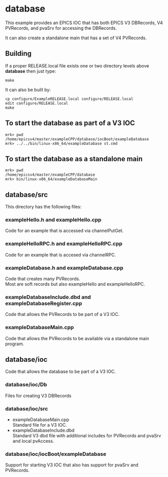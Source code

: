 # database

This example provides an EPICS IOC that has both EPICS V3 DBRecords, V4 PVRecords, and pvaSrv for accessing the DBRecords.

It can also create a standalone main that has a set of V4 PVRecords.


## Building

If a proper RELEASE.local file exists one or two directory levels above **database**
then just type:

    make

It can also be built by:

    cp configure/ExampleRELEASE.local configure/RELEASE.local
    edit configure/RELEASE.local
    make


## To start the database as part of a V3 IOC

    mrk> pwd
    /home/epicsv4/master/exampleCPP/database/iocBoot/exampleDatabase
    mrk> ../../bin/linux-x86_64/exampleDatabase st.cmd 

## To start the database as a standalone main

    mrk> pwd
    /home/epicsv4/master/exampleCPP/database
    mrk> bin/linux-x86_64/exampleDatabaseMain

## database/src

This directory has the following files:

### exampleHello.h and exampleHello.cpp
   
Code for an example that is accessed via channelPutGet.

### exampleHelloRPC.h and exampleHelloRPC.cpp
   
Code for an example that is accesed via channelRPC.

### exampleDatabase.h and exampleDatabase.cpp 
  
Code that creates many PVRecords.    
Most are soft records but also exampleHello and exampleHelloRPC.

### exampleDatabaseInclude.dbd and exampleDatabaseRegister.cpp
 
Code that allows the PVRecords to be part of a V3 IOC.

### exampleDatabaseMain.cpp

Code that allows the PVRecords to be available via a standalone main program.

## database/ioc

Code that allows the database to be part of a V3 IOC.

### database/ioc/Db


Files for creating V3 DBRecords

### database/ioc/src

* exampleDatabaseMain.cpp   
Standard file for a V3 IOC.
* exampleDatabaseInclude.dbd    
Standard V3 dbd file with additional includes for PVRecords and pvaSrv and local pvAccess.

### database/ioc/iocBoot/exampleDatabase

Support for starting V3 IOC that also has support for pvaSrv and PVRecords.


